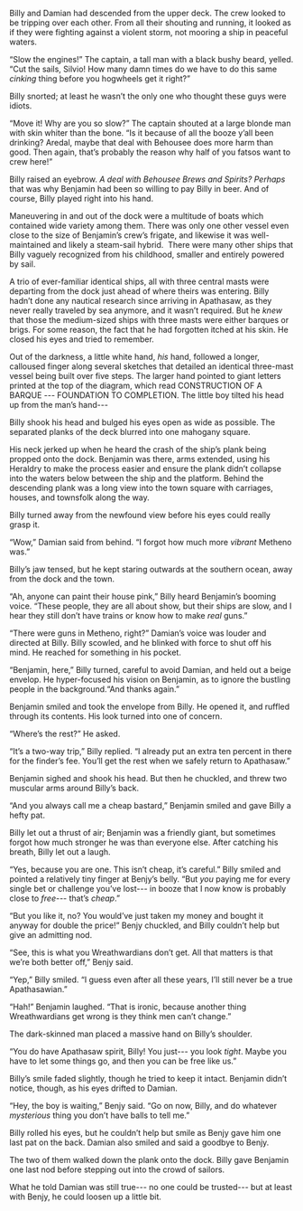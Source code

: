Billy and Damian had descended from the upper deck. The crew looked to be tripping over each other. From all their shouting and running, it looked as if they were fighting against a violent storm, not mooring a ship in peaceful waters.

“Slow the engines!” The captain, a tall man with a black bushy beard, yelled. “Cut the sails, Silvio! How many damn times do we have to do this same *cinking* thing before you hogwheels get it right?”

Billy snorted; at least he wasn’t the only one who thought these guys were idiots.

“Move it! Why are you so slow?” The captain shouted at a large blonde man with skin whiter than the bone. “Is it because of all the booze y’all been drinking? Aredal, maybe that deal with Behousee does more harm than good. Then again, that’s probably the reason why half of you fatsos want to crew here!”

Billy raised an eyebrow. *A deal with Behousee Brews and* _Spirits? Perhaps_ that was why Benjamin had been so willing to pay Billy in beer. And of course, Billy played right into his hand.

Maneuvering in and out of the dock were a multitude of boats which contained wide variety among them. There was only one other vessel even close to the size of Benjamin’s crew’s frigate, and likewise it was well-maintained and likely a steam-sail hybrid.  There were many other ships that Billy vaguely recognized from his childhood, smaller and entirely powered by sail. 

A trio of ever-familiar identical ships, all with three central masts were departing from the dock just ahead of where theirs was entering. Billy hadn’t done any nautical research since arriving in Apathasaw, as they never really traveled by sea anymore, and it wasn’t required. But he *knew* that those the medium-sized ships with three masts were either barques or brigs. For some reason, the fact that he had forgotten itched at his skin. He closed his eyes and tried to remember.

Out of the darkness, a little white hand, *his* hand, followed a longer, calloused finger along several sketches that detailed an identical three-mast vessel being built over five steps. The larger hand pointed to giant letters printed at the top of the diagram, which read CONSTRUCTION OF A BARQUE --- FOUNDATION TO COMPLETION. The little boy tilted his head up from the man’s hand--- 

Billy shook his head and bulged his eyes open as wide as possible. The separated planks of the deck blurred into one mahogany square.

His neck jerked up when he heard the crash of the ship’s plank being propped onto the dock. Benjamin was there, arms extended, using his Heraldry to make the process easier and ensure the plank didn’t collapse into the waters below between the ship and the platform. Behind the descending plank was a long view into the town square with carriages, houses, and townsfolk along the way.

Billy turned away from the newfound view before his eyes could really grasp it. 

“Wow,” Damian said from behind. “I forgot how much more *vibrant* Metheno was.”

Billy’s jaw tensed, but he kept staring outwards at the southern ocean, away from the dock and the town.

“Ah, anyone can paint their house pink,” Billy heard Benjamin’s booming voice. “These people, they are all about show, but their ships are slow, and I hear they still don’t have trains or know how to make *real* guns.”

“There were guns in Metheno, right?” Damian’s voice was louder and directed at Billy. Billy scowled, and he blinked with force to shut off his mind. He reached for something in his pocket.

“Benjamin, here,” Billy turned, careful to avoid Damian, and held out a beige envelop. He hyper-focused his vision on Benjamin, as to ignore the bustling people in the background.“And thanks again.”

Benjamin smiled and took the envelope from Billy. He opened it, and ruffled through its contents. His look turned into one of concern. 

“Where’s the rest?” He asked. 

“It’s a two-way trip,” Billy replied. “I already put an extra ten percent in there for the finder’s fee. You’ll get the rest when we safely return to Apathasaw.”

Benjamin sighed and shook his head. But then he chuckled, and threw two muscular arms around Billy’s back.

“And you always call me a cheap bastard,” Benjamin smiled and gave Billy a hefty pat.

Billy let out a thrust of air; Benjamin was a friendly giant, but sometimes forgot how much stronger he was than everyone else. After catching his breath, Billy let out a laugh.

“Yes, because you are one. This isn’t cheap, it’s careful.” Billy smiled and pointed a relatively tiny finger at Benjy’s belly. “But *you* paying me for every single bet or challenge you’ve lost--- in booze that I now know is probably close to *free*--- that’s *cheap*.”

“But you like it, no? You would’ve just taken my money and bought it anyway for double the price!” Benjy chuckled, and Billy couldn’t help but give an admitting nod.

“See, this is what you Wreathwardians don’t get. All that matters is that we’re both better off,” Benjy said.

“Yep,” Billy smiled. “I guess even after all these years, I’ll still never be a true Apathasawian.”

“Hah!” Benjamin laughed. “That is ironic, because another thing Wreathwardians get wrong is they think men can’t change.”

The dark-skinned man placed a massive hand on Billy’s shoulder. 

“You do have Apathasaw spirit, Billy! You just--- you look *tight*. Maybe you have to let some things go, and then you can be free like us.”

Billy’s smile faded slightly, though he tried to keep it intact. Benjamin didn’t notice, though, as his eyes drifted to Damian. 

“Hey, the boy is waiting,” Benjy said. “Go on now, Billy, and do whatever *mysterious* thing  you don’t have balls to tell me.”

Billy rolled his eyes, but he couldn’t help but smile as Benjy gave him one last pat on the back. Damian also smiled and said a goodbye to Benjy. 

The two of them walked down the plank onto the dock. Billy gave Benjamin one last nod before stepping out into the crowd of sailors.

What he told Damian was still true--- no one could be trusted--- but at least with Benjy, he could loosen up a little bit.